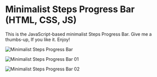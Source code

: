 # Minimalist Steps Progress Bar (HTML, CSS, JS)
 This is the JavaScript-based minimalist Steps Progress Bar. Give me a thumbs-up, If you like it. Enjoy!
 
 ![Minimalist Steps Progress Bar](https://user-images.githubusercontent.com/43209917/130595844-3c14dc88-4416-4fba-bacc-650f77264cba.png)
 
 ![Minimalist Steps Progress Bar 01](https://user-images.githubusercontent.com/43209917/130595869-317417eb-d150-4a02-9cea-4a8fa5e842ef.png)
 
 ![Minimalist Steps Progress Bar 02](https://user-images.githubusercontent.com/43209917/130595891-2c6212bd-6d10-4750-b823-facf4f8040f1.png)


